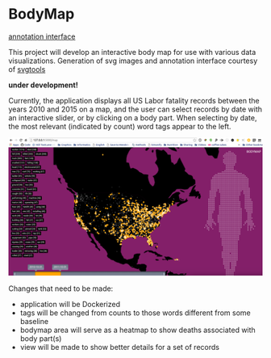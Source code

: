 # BodyMap

[annotation interface](http://vsoch.github.io/bodymap/)

This project will develop an interactive body map for use with various data visualizations. Generation of svg images and annotation interface courtesy of [svgtools](http://www.github.com/vsoch/svgtools)

**under development!**

Currently, the application displays all US Labor fatality records between the years 2010 and 2015 on a map, and the user can select records by date with an interactive slider, or by clicking on a body part. When selecting by date, the most relevant (indicated by count) word tags appear to the left.

![static/img/bodymap.png](static/img/bodymap.png)

Changes that need to be made:

 - application will be Dockerized
 - tags will be changed from counts to those words different from some baseline
 - bodymap area will serve as a heatmap to show deaths associated with body part(s)
 - view will be made to show better details for a set of records
